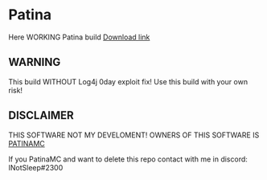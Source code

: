 # Patina
  Here WORKING Patina build
  [Download link](https://github.com/INotSleep/Patina/releases/download/uknown-patina-build/patina-1.16.5-paperclip.jar)

## WARNING
  This build WITHOUT Log4j 0day exploit fix! Use this build with your own risk!

## DISCLAIMER
  THIS SOFTWARE NOT MY DEVELOMENT! OWNERS OF THIS SOFTWARE IS [PATINAMC](https://github.com/PatinaMC/Patina)
  
  If you PatinaMC and want to delete this repo contact with me in discord: INotSleep#2300
